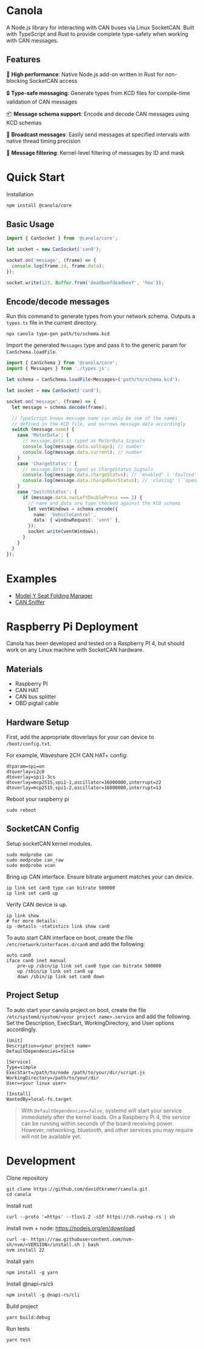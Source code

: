 # Canola

A Node.js library for interacting with CAN buses via Linux SocketCAN. Built with TypeScript and Rust to provide complete type-safety when working with CAN messages.

## Features

🚀 **High performance**: Native Node.js add-on written in Rust for non-blocking SocketCAN access

🔒 **Type-safe messaging**: Generate types from KCD files for compile-time validation of CAN messages

📦 **Message schema support**: Encode and decode CAN messages using KCD schemas

🔄 **Broadcast messages**: Easily send messages at specified intervals with native thread timing precision

🎯 **Message filtering**: Kernel-level filtering of messages by ID and mask

# Quick Start

Installation

```bash
npm install @canola/core
```

## Basic Usage

```typescript
import { CanSocket } from '@canola/core';

let socket = new CanSocket('can0');

socket.on('message', (frame) => {
  console.log(frame.id, frame.data);
});

socket.write(123, Buffer.from('deadbeefdeadbeef', 'hex'));
```

## Encode/decode messages

Run this command to generate types from your network schema. Outputs a `types.ts` file in the current directory.

```
npx canola type-gen path/to/schema.kcd
```

Import the generated `Messages` type and pass it to the generic param for `CanSchema.loadFile`.

```typescript
import { CanSchema } from '@canola/core';
import { Messages } from './types.js';

let schema = CanSchema.loadFile<Messages>('path/to/schema.kcd');

let socket = new CanSocket('can0');

socket.on('message', (frame) => {
  let message = schema.decode(frame);

  // TypeScript knows message.name can only be one of the names
  // defined in the KCD file, and narrows message.data accordingly
  switch (message.name) {
    case 'MotorData': {
      // message.data is typed as MotorData_Signals
      console.log(message.data.voltage); // number
      console.log(message.data.current); // number
    }
    case 'ChargeStatus': {
      // message.data is typed as ChargeStatus_Signals
      console.log(message.data.chargeStatus); // 'enabled' | 'faulted' | 'standby'
      console.log(message.data.chargeDoorStatus); // 'closing' | 'opening' | 'idle'
    }
    case 'SwitchStatus': {
      if (message.data.swcLeftDoublePress === 1) {
        // name and data are type checked against the KCD schema
        let ventWindows = schema.encode({
          name: 'VehicleControl',
          data: { windowRequest: 'vent' },
        });
        socket.write(ventWindows);
      }
    }
  }
});
```

# Examples

- [Model Y Seat Folding Manager](https://github.com/davidtkramer/canola/tree/main/examples/tesla-seat-manager)
- [CAN Sniffer](https://github.com/davidtkramer/canola/tree/main/examples/can-sniffer)

# Raspberry Pi Deployment

Canola has been developed and tested on a Raspberry PI 4, but should work on any Linux machine with SocketCAN hardware.

## Materials

- Raspberry PI
- CAN HAT
- CAN bus splitter
- OBD pigtail cable

## Hardware Setup

First, add the appropriate dtoverlays for your can device to `/boot/config.txt`.

For example, Waveshare 2CH CAN HAT+ config:

```
dtparam=spi=on
dtoverlay=i2c0
dtoverlay=spi1-3cs
dtoverlay=mcp2515,spi1-1,oscillator=16000000,interrupt=22
dtoverlay=mcp2515,spi1-2,oscillator=16000000,interrupt=13
```

Reboot your raspberry pi

```
sudo reboot
```

## SocketCAN Config

Setup socketCAN kernel modules.

```
sudo modprobe can
sudo modprobe can_raw
sudo modprobe vcan
```

Bring up CAN interface. Ensure bitrate argument matches your can device.

```
ip link set can0 type can bitrate 500000
ip link set can0 up
```

Verify CAN device is up.

```
ip link show
# for more details:
ip -details -statistics link show can0
```

To auto start CAN interface on boot, create the file `/etc/network/interfaces.d/can0` and add the following:

```
auto can0
iface can0 inet manual
    pre-up /sbin/ip link set can0 type can bitrate 500000
    up /sbin/ip link set can0 up
    down /sbin/ip link set can0 down
```

## Project Setup

To auto start your canola project on boot, create the file `/etc/systemd/system/<your project name>.service` and add the following. Set the Description, ExecStart, WorkingDirectory, and User options accordingly.

```
[Unit]
Description=<your project name>
DefaultDependencies=false

[Service]
Type=simple
ExecStart=/path/to/node /path/to/your/dir/script.js
WorkingDirectory=/path/to/your/dir
User=<your linux user>

[Install]
WantedBy=local-fs.target
```

> With `DefaultDependencies=false`, systemd will start your service immediately after the kernel loads. On a Raspberry Pi 4, the service can be running within seconds of the board receiving power. However, networking, bluetooth, and other services you may require will not be available yet.

# Development

Clone repository

```
git clone https://github.com/davidtkramer/canola.git
cd canola
```

Install rust

```
curl --proto '=https' --tlsv1.2 -sSf https://sh.rustup.rs | sh
```

Install nvm + node: https://nodejs.org/en/download

```
curl -o- https://raw.githubusercontent.com/nvm-sh/nvm/<VERSION>/install.sh | bash
nvm install 22
```

Install yarn

```
npm install -g yarn
```

Install @napi-rs/cli

```
npm install -g @napi-rs/cli
```

Build project

```
yarn build:debug
```

Run tests

```
yarn test
```

